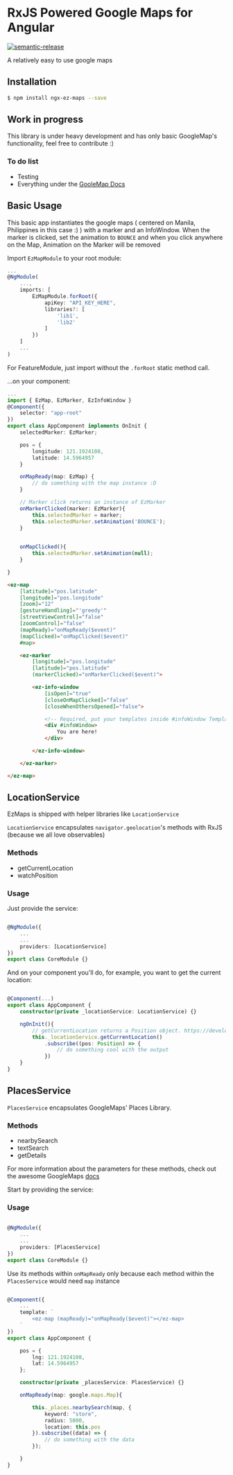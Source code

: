 # RxJS Powered Google Maps for Angular

[![semantic-release](https://img.shields.io/badge/%20%20%F0%9F%93%A6%F0%9F%9A%80-semantic--release-e10079.svg)](https://github.com/semantic-release/semantic-release)

A relatively easy to use google maps

## Installation

```bash
$ npm install ngx-ez-maps --save

```

## Work in progress

This library is under heavy development and has only basic GoogleMap's functionality, feel free to contribute :)

### To do list

- Testing 
- Everything under the [GooleMap Docs](https://developers.google.com/maps/documentation/javascript/)

## Basic Usage

This basic app instantiates the google maps ( centered on Manila, Philippines in this case :) ) with a marker and an InfoWindow. When the marker is clicked, set the animation to `BOUNCE` and when you click anywhere on the Map, Animation on the Marker will be removed

Import `EzMapModule` to your root module:

```typescript
...
@NgModule(
    ...,
    imports: [
        EzMapModule.forRoot({
            apiKey: "API_KEY_HERE",
            libraries?: [
                'lib1',
                'lib2'
            ]
        })
    ]
    ...
)
```

For FeatureModule, just import without the `.forRoot` static method call.

...on your component:

```typescript
...
import { EzMap, EzMarker, EzInfoWindow }
@Component({
    selector: "app-root"
})
export class AppComponent implements OnInit {
    selectedMarker: EzMarker;

    pos = {
        longitude: 121.1924108,
        latitude: 14.5964957
    }

    onMapReady(map: EzMap) {
        // do something with the map instance :D
    }

    // Marker click returns an instance of EzMarker
    onMarkerClicked(marker: EzMarker){
        this.selectedMarker = marker;
        this.selectedMarker.setAnimation('BOUNCE');
    }

    
    onMapClicked(){
        this.selectedMarker.setAnimation(null);
    }

}
```

```html
<ez-map
    [latitude]="pos.latitude"
    [longitude]="pos.longitude"
    [zoom]="12"
    [gestureHandling]="'greedy'"
    [streetViewControl]="false"
    [zoomControl]="false"
    (mapReady)="onMapReady($event)"
    (mapClicked)="onMapClicked($event)"
    #map>

    <ez-marker
        [longitude]="pos.longitude"
        [latitude]="pos.latitude"
        (markerClicked)="onMarkerClicked($event)">

        <ez-info-window
            [isOpen]="true"
            [closeOnMapClicked]="false"
            [closeWhenOthersOpened]="false">

            <!-- Required, put your templates inside #infoWindow Template Ref -->
            <div #infoWindow>
                You are here!
            </div>

        </ez-info-window>

    </ez-marker>

</ez-map>

```

## LocationService

EzMaps is shipped with helper libraries like `LocationService`

`LocationService` encapsulates `navigator.geolocation`'s methods with RxJS (because we all love observables) 

### Methods
- getCurrentLocation
- watchPosition

### Usage

Just provide the service:

```typescript

@NgModule({
    ...
    ...
    providers: [LocationService]
})
export class CoreModule {}

```

And on your component you'll do, for example, you want to get the current location:

```typescript

@Component(...)
export class AppComponent {
    constructor(private _locationService: LocationService) {}

    ngOnInit(){
        // getCurrentLocation returns a Position object. https://developer.mozilla.org/en-US/docs/Web/API/Position
        this._locationService.getCurrentLocation()
            .subscribe((pos: Position) => {
                // do something cool with the output
            })
    }
}

```

## PlacesService

`PlacesService` encapsulates GoogleMaps' Places Library.

### Methods

- nearbySearch
- textSearch
- getDetails

For more information about the parameters for these methods, check out the awesome GoogleMaps [docs](https://developers.google.com/maps/documentation/javascript/places)

Start by providing the service: 

### Usage

```typescript

@NgModule({
    ...
    ...
    providers: [PlacesService]
})
export class CoreModule {}

```

Use its methods within `onMapReady` only because each method within the `PlacesService` would need `map` instance

```typescript

@Component({
    ...
    template: `
        <ez-map (mapReady)="onMapReady($event)"></ez-map>
    `
})
export class AppComponent {

    pos = {
        lng: 121.1924108,
        lat: 14.5964957
    };

    constructor(private _placesService: PlacesService) {}

    onMapReady(map: google.maps.Map){

        this._places.nearbySearch(map, {
            keyword: "store",
            radius: 5000,
            location: this.pos
        }).subscribe((data) => {
            // do something with the data
        });

    }
}

```
